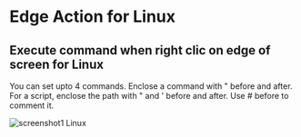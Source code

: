 # Edge Action for Linux

## Execute command when right clic on edge of screen for Linux

You can set upto 4 commands. Enclose a command with " before and after. For a script, enclose the path with " and ' before and after. Use # before to comment it.


![screenshot1 Linux](https://user-images.githubusercontent.com/24923693/77629873-7a662900-6f4a-11ea-92f4-e2f3aba0b428.png)

